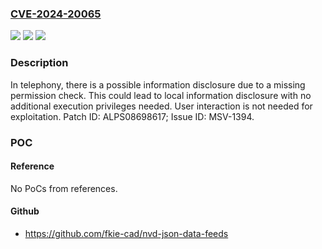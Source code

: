 ### [CVE-2024-20065](https://cve.mitre.org/cgi-bin/cvename.cgi?name=CVE-2024-20065)
![](https://img.shields.io/static/v1?label=Product&message=MT6768%2C%20MT6781%2C%20MT6835%2C%20MT6853%2C%20MT6855%2C%20MT6877%2C%20MT6879%2C%20MT6885%2C%20MT6886%2C%20MT6893%2C%20MT6983%2C%20MT6985%2C%20MT6989&color=blue)
![](https://img.shields.io/static/v1?label=Version&message=%3D%20Android%2012.0%2C%2013.0%2C%2014.0%20&color=brighgreen)
![](https://img.shields.io/static/v1?label=Vulnerability&message=CWE-284%20Improper%20Access%20Control&color=brighgreen)

### Description

In telephony, there is a possible information disclosure due to a missing permission check. This could lead to local information disclosure with no additional execution privileges needed. User interaction is not needed for exploitation. Patch ID: ALPS08698617; Issue ID: MSV-1394.

### POC

#### Reference
No PoCs from references.

#### Github
- https://github.com/fkie-cad/nvd-json-data-feeds

